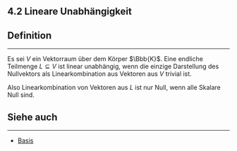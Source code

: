 ## 4.2 Lineare Unabhängigkeit

## Definition

***

Es sei $V$ ein Vektorraum über dem Körper $\Bbb{K}$. Eine endliche Teilmenge $L \subseteq V$ ist linear unabhängig, wenn die einzige Darstellung des Nullvektors als Linearkombination aus Vektoren aus $V$ trivial ist.

Also Linearkombination von Vektoren aus $L$ ist nur Null, wenn alle Skalare Null sind.

## Siehe auch

***

* [Basis](</4. Vektorräume und lineare Abbildungen/4.2 Lineare Hülle, Basis, Dimension/Basis.md>)

<!--ID: 1709290031831-->

